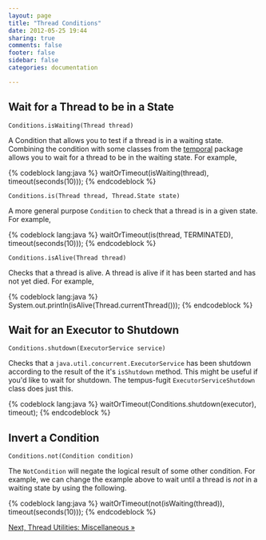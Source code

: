 ```yaml
---
layout: page
title: "Thread Conditions"
date: 2012-05-25 19:44
sharing: true
comments: false
footer: false
sidebar: false
categories: documentation

---
```


## Wait for a Thread to be in a State

`Conditions.isWaiting(Thread thread)`

A Condition that allows you to test if a thread is in a waiting state. Combining the condition with some classes from the [temporal](time.html#Conditions_and_Waiting) package allows you to wait for a thread to be in the waiting state. For example,


{% codeblock lang:java %}
waitOrTimeout(isWaiting(thread), timeout(seconds(10)));
{% endcodeblock %}


`Conditions.is(Thread thread, Thread.State state)`

A more general purpose `Condition` to check that a thread is in a given state. For example,


{% codeblock lang:java %}
waitOrTimeout(is(thread, TERMINATED), timeout(seconds(10)));
{% endcodeblock %}


`Conditions.isAlive(Thread thread)`

Checks that a thread is alive. A thread is alive if it has been started and has not yet died. For example,


{% codeblock lang:java %}
System.out.println(isAlive(Thread.currentThread()));
{% endcodeblock %}


## Wait for an Executor to Shutdown

`Conditions.shutdown(ExecutorService service)`

Checks that a `java.util.concurrent.ExecutorService` has been shutdown according to the result of the it's `isShutdown` method. This might be useful if you'd like to wait for shutdown. The tempus-fugit `ExecutorServiceShutdown` class does just this.


{% codeblock lang:java %}
waitOrTimeout(Conditions.shutdown(executor), timeout);
{% endcodeblock %}



## Invert a Condition

`Conditions.not(Condition condition)`

The `NotCondition` will negate the logical result of some other condition. For example, we can change the example above to wait until a thread is _not_ in a waiting state by using the following.


{% codeblock lang:java %}
waitOrTimeout(not(isWaiting(thread)), timeout(seconds(10)));
{% endcodeblock %}



[Next, Thread Utilities: Miscellaneous &raquo;](/documentation/threading/misc)

